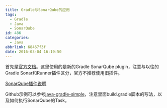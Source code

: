 ```yaml
---
title: Gradle与SonarQube的应用
tags:
  - Gradle
  - Java
  - SonarQube
id: 486
categories:
  - Java
abbrlink: 68467f3f
date: 2016-03-04 16:19:50
---
```


首先是[官方文档](http://docs.sonarqube.org/display/SONAR/Analyzing+with+SonarQube+Scanner+for+Gradle)。这里使用的是新的Gradle SonarQube plugin，注意与以往的Gradle Sonar和Runner插件区分，官方不推荐使用旧插件。

[SonarQube插件说明](https://plugins.gradle.org/plugin/org.sonarqube)

Github示例可以参考[java-gradle-simple](https://github.com/SonarSource/sonar-examples/tree/master/projects/languages/java/gradle/java-gradle-simple)，注意里面build.gradle脚本的写法，以及如何执行SonarQube的Task。

&nbsp;